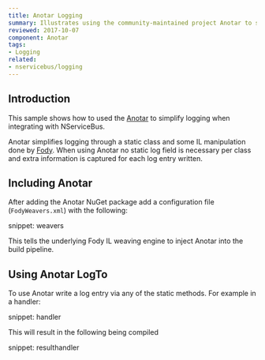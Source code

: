 ```yaml
---
title: Anotar Logging
summary: Illustrates using the community-maintained project Anotar to simplify logging.
reviewed: 2017-10-07
component: Anotar
tags:
- Logging
related:
- nservicebus/logging
---
```



## Introduction

This sample shows how to used the [Anotar](https://github.com/Fody/Anotar) to simplify logging when integrating with NServiceBus.

Anotar simplifies logging through a static class and some IL manipulation done by [Fody](https://github.com/Fody). When using Anotar no static log field is necessary per class and extra information is captured for each log entry written.


## Including Anotar

After adding the Anotar NuGet package add a configuration file (`FodyWeavers.xml`) with the following:

snippet: weavers

This tells the underlying Fody IL weaving engine to inject Anotar into the build pipeline.


## Using Anotar LogTo

To use Anotar write a log entry via any of the static methods. For example in a handler:

snippet: handler

This will result in the following being compiled

snippet: resulthandler